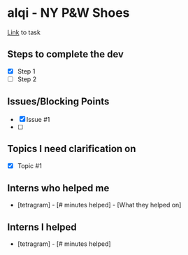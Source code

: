 # alqi - NY P&W Shoes

[Link](https://www.odoo.com/web#id=3364783&cids=3&menu_id=4720&action=4665&active_id=3364781&model=project.task&view_type=form) to task

## Steps to complete the dev
- [X] Step 1
- [ ] Step 2

## Issues/Blocking Points
- [X] Issue #1
- [ ] 

## Topics I need clarification on
- [X] Topic #1
      
## Interns who helped me
- [tetragram] - [# minutes helped] - [What they helped on]

## Interns I helped
- [tetragram] - [# minutes helped]
